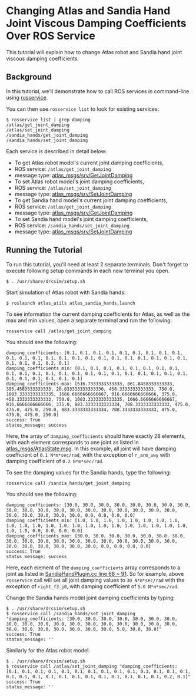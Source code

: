 # Changing Atlas and Sandia Hand Joint Viscous Damping Coefficients Over ROS Service

This tutorial will explain how to change Atlas robot and Sandia hand joint viscous damping coefficients.

## Background

In this tutorial, we'll demonstrate how to call ROS services in command-line using [rosservice](http://www.ros.org/wiki/rosservice).

You can then use `rosservice list` to look for existing services:

~~~
$ rosservice list | grep damping
/atlas/get_joint_damping
/atlas/set_joint_damping
/sandia_hands/get_joint_damping
/sandia_hands/set_joint_damping
~~~

Each service is described in detail below:

* To get Atlas robot model's current joint damping coefficients,
 * ROS service: `/atlas/get_joint_damping`
 * message type: [atlas_msgs/srv/GetJointDamping](https://bitbucket.org/osrf/drcsim/src/844cd73465a0eff9dd0c51aa8b9723d4ac9a7eab/ros/atlas_msgs/srv/GetJointDamping.srv?at=default)
* To set Atlas robot model's joint damping coefficients,
 * ROS service: `/atlas/set_joint_damping`
 * message type: [atlas_msgs/srv/SetJointDamping](https://bitbucket.org/osrf/drcsim/src/844cd73465a0eff9dd0c51aa8b9723d4ac9a7eab/ros/atlas_msgs/srv/SetJointDamping.srv?at=default)
* To get Sandia hand model's current joint damping coefficients,
 * ROS service: `/atlas/get_joint_damping`
 * message type: [atlas_msgs/srv/GetJointDamping](https://bitbucket.org/osrf/drcsim/src/844cd73465a0eff9dd0c51aa8b9723d4ac9a7eab/ros/atlas_msgs/srv/GetJointDamping.srv?at=default)
* To set Sandia hand model's joint damping coefficients,
 * ROS service: `/sandia_hands/set_joint_damping`
 * message type: [atlas_msgs/srv/SetJointDamping](https://bitbucket.org/osrf/drcsim/src/844cd73465a0eff9dd0c51aa8b9723d4ac9a7eab/ros/atlas_msgs/srv/SetJointDamping.srv?at=default)

## Running the Tutorial
To run this tutorial, you'll need at least 2 separate terminals.  Don't forget to execute following setup commands in each new terminal you open.

~~~
$ . /usr/share/drcsim/setup.sh
~~~

Start simulation of Atlas robot with Sandia hands:

~~~
$ roslaunch atlas_utils atlas_sandia_hands.launch
~~~

To see information the current damping coefficients for Atlas, as well as the max and min values, open a separate terminal and run the following:

~~~
rosservice call /atlas/get_joint_damping
~~~

You should see the following:

~~~
damping_coefficients: [0.1, 0.1, 0.1, 0.1, 0.1, 0.1, 0.1, 0.1, 0.1, 0.1, 0.1, 0.1, 0.1, 0.1, 0.1, 0.1, 0.1, 0.1, 0.1, 0.1, 0.1, 0.1, 0.1, 0.1, 0.1, 0.1, 0.2, 0.1]
damping_coefficients_min: [0.1, 0.1, 0.1, 0.1, 0.1, 0.1, 0.1, 0.1, 0.1, 0.1, 0.1, 0.1, 0.1, 0.1, 0.1, 0.1, 0.1, 0.1, 0.1, 0.1, 0.1, 0.1, 0.1, 0.1, 0.1, 0.1, 0.1, 0.1]
damping_coefficients_max: [516.7333333333333, 861.8458333333333, 395.4583333333333, 20.833333333333336, 458.3333333333333, 750.0, 1083.3333333333335, 1666.6666666666667, 916.6666666666666, 375.0, 458.3333333333333, 750.0, 1083.3333333333335, 1666.6666666666667, 916.6666666666666, 375.0, 883.3333333333334, 708.3333333333333, 475.0, 475.0, 475.0, 250.0, 883.3333333333334, 708.3333333333333, 475.0, 475.0, 475.0, 250.0]
success: True
status_message: success
~~~

Here, the array of `damping_coefficients` should have exactly 28 elements, with each element corresponds to one joint as listed in [atlas_msgs/AtlasState.msg](https://bitbucket.org/osrf/drcsim/src/844cd73465a0/ros/atlas_msgs/msg/AtlasState.msg?at=default#cl-14).  In this example, all joint will have damping coefficient of `0.1 N*m*sec/rad`, with the exception of `r_arm_uwy` with damping coefficient of `0.2 N*m*sec/rad`.

To see the damping values for the Sandia hands, type the following:

~~~
rosservice call /sandia_hands/get_joint_damping
~~~

You should see the following:

~~~
damping_coefficients: [30.0, 30.0, 30.0, 30.0, 30.0, 30.0, 30.0, 30.0, 30.0, 30.0, 30.0, 30.0, 30.0, 30.0, 30.0, 30.0, 30.0, 30.0, 30.0, 30.0, 30.0, 30.0, 30.0, 30.0, 0.0, 0.0, 0.0, 0.0]
damping_coefficients_min: [1.0, 1.0, 1.0, 1.0, 1.0, 1.0, 1.0, 1.0, 1.0, 1.0, 1.0, 1.0, 1.0, 1.0, 1.0, 1.0, 1.0, 1.0, 1.0, 1.0, 1.0, 1.0, 1.0, 1.0, 0.0, 0.0, 0.0, 0.0]
damping_coefficients_max: [30.0, 30.0, 30.0, 30.0, 30.0, 30.0, 30.0, 30.0, 30.0, 30.0, 30.0, 30.0, 30.0, 30.0, 30.0, 30.0, 30.0, 30.0, 30.0, 30.0, 30.0, 30.0, 30.0, 30.0, 0.0, 0.0, 0.0, 0.0]
success: True
status_message: success
~~~

Here, each element of the `damping_coefficients` array corresponds to a joint as listed in [SandiaHandPlugin.cc line 68 ~ 91](https://bitbucket.org/osrf/drcsim/src/844cd73465a0/ros/atlas_msgs/SandiaHandPlugin.cpp?at=default#cl-68).  So for example, above `rosservice` call will set all joint damping values to `30 N*m*sec/rad` with the exception of `right_f3_j0`, with damping coefficient of `5.0 N*m*sec/rad`.

Change the Sandia hands model joint damping coefficients by typing:

~~~
$ . /usr/share/drcsim/setup.sh
$ rosservice call /sandia_hands/set_joint_damping "damping_coefficients: [30.0, 30.0, 30.0, 30.0, 30.0, 30.0, 30.0, 30.0, 30.0, 30.0, 30.0, 30.0, 30.0, 30.0, 30.0, 30.0, 30.0, 30.0, 30.0, 30.0, 30.0, 30.0, 30.0, 30.0, 30.0, 5.0, 30.0, 30.0]" 
success: True
status_message: ''
~~~

Similarly for the Atlas robot model:

~~~
$ . /usr/share/drcsim/setup.sh
$ rosservice call /atlas/set_joint_damping "damping_coefficients: [0.1, 0.1, 0.1, 0.1, 0.1, 0.1, 0.1, 0.1, 0.1, 0.1, 0.1, 0.1, 0.1, 0.1, 0.1, 0.1, 0.1, 0.1, 0.1, 0.1, 0.1, 0.1, 0.1, 0.1, 0.1, 0.1, 0.2, 0.1]" 
success: True
status_message: ''
~~~

